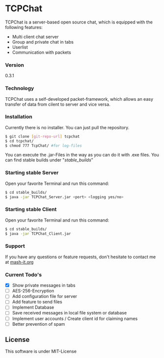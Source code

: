 # TCPChat

TCPChat is a server-based open source chat, which is equipped with the following features:

  - Multi client chat server
  - Group and private chat in tabs
  - Userlist
  - Communication with packets

### Version

0.3.1

### Technology

TCPChat uses a self-developed packet-framework, which allows an easy transfer of data from cilent to server and vice versa.

### Installation
Currently there is no installer. You can just pull the repository.
```sh
$ git clone [git-repo-url] tcpchat
$ cd tcpchat/
$ chmod 777 TcpChat/ #for log-files
```
You can execute the .jar-Files in the way as you can do it with .exe files. You can find stable builds under "*stable_builds*"

### Starting stable Server
Open your favorite Terminal and run this command:

```sh
$ cd stable_builds/
$ java -jar TCPChat_Server.jar <port> <logging yes/no>
```

### Starting stable Client
Open your favorite Terminal and run this command:

```sh
$ cd stable_builds/
$ java -jar TCPChat_Client.jar
```

### Support

If you have any questions or feature requests, don't hesitate to contact me at [mash-it.org]

### Current Todo's

 - [x] Show private messages in tabs
 - [ ] AES-256-Encryption
 - [ ] Add configuration file for server
 - [ ] Add feature to send files
 - [ ] Implement Database
 - [ ] Save received messages in local file system or database
 - [ ] Implement user accounts / Create client id for claiming names
 - [ ] Better prevention of spam

License
----

This software is under MIT-License

[mash-it.org]:http://mash-it.org/
